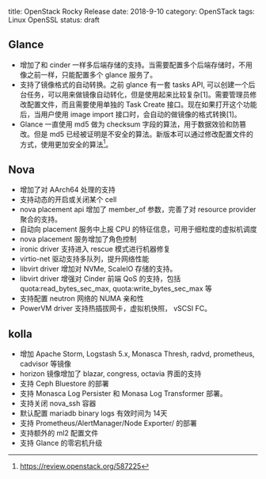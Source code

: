 title: OpenStack Rocky Release
date: 2018-9-10
category: OpenSTack
tags: Linux OpenSSL
status: draft


## Glance

* 增加了和 cinder 一样多后端存储的支持。当需要配置多个后端存储时，不用像之前一样，只能配置多个 glance 服务了。
* 支持了镜像格式的自动转换。之前 glance 有一套 tasks API, 可以创建一个后台任务，可以用来做镜像自动转化，但是使用起来比较复杂[1]。需要管理员修改配置文件，而且需要使用单独的 Task Create 接口。现在如果打开这个功能后，当用户使用 image import 接口时，会自动的做镜像的格式转换[1]。
* Glance 一直使用 md5 做为 checksum 字段的算法，用于数据效验和防篡改。但是 md5 已经被证明是不安全的算法。新版本可以通过修改配置文件的方式，使用更加安全的算法[^3]。

## Nova

* 增加了对 AArch64 处理的支持
* 支持动态的开启或关闭某个 cell
* nova placement api 增加了 member\_of 参数，完善了对 resource provider 聚合的支持。
* 自动向 placement 服务中上报 CPU 的特征信息，可用于细粒度的虚拟机调度
* nova placement 服务增加了角色控制
* ironic driver 支持进入 rescue 模式进行机器修复
* virtio-net 驱动支持多队列，提升网络性能
* libvirt driver 增加对 NVMe, ScaleIO 存储的支持。
* libvirt driver 增强对 Cinder 前端 QoS 的支持，包括 quota:read\_bytes\_sec\_max, quota:write\_bytes\_sec\_max 等
* 支持配置 neutron 网络的 NUMA 亲和性
* PowerVM driver 支持热插拔网卡，虚拟机快照， vSCSI FC。

## kolla

* 增加 Apache Storm, Logstash 5.x, Monasca Thresh, radvd, prometheus, cadvisor 等镜像
* horizon 镜像增加了 blazar, congress, octavia 界面的支持
* 支持 Ceph Bluestore 的部署
* 支持 Monasca Log Persister 和 Monasa Log Transformer 部署。
* 支持关闭 nova\_ssh 容器
* 默认配置 mariadb binary logs 有效时间为 14天
* 支持 Prometheus/AlertManager/Node Exporter/ 的部署
* 支持额外的 ml2 配置文件
* 支持 Glance 的零宕机升级



[^1]: https://www.sebastien-han.fr/blog/2015/05/11/openstack-glance-a-first-glimpse-at-image-conversion/
[^2]: https://review.openstack.org/572515
[^3]: https://review.openstack.org/587225
[^4]: https://docs.openstack.org/releasenotes/nova/rocky.html
[^5]: https://docs.openstack.org/releasenotes/kolla/rocky.html
[^6]: https://docs.openstack.org/releasenotes/kolla-ansible/rocky.html
